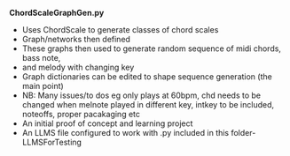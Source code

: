**ChordScaleGraphGen.py**
*   Uses ChordScale to generate classes of chord scales
*   Graph/networks then defined
*   These graphs then used to generate random sequence of midi chords, bass note,
*   and melody with changing key
*   Graph dictionaries can be edited to shape sequence generation (the main point)
*   NB: Many issues/to dos eg only plays at 60bpm, chd needs to be changed when melnote played in different key, intkey to be included, noteoffs, proper pacakaging etc
*   An initial proof of concept and learning project
*   An LLMS file configured to work with .py included in this folder- LLMSForTesting
